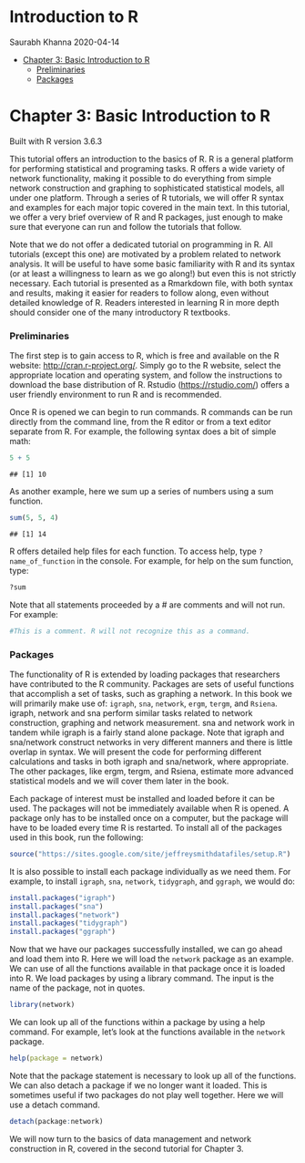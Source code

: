 Introduction to R
================
Saurabh Khanna
2020-04-14

  - [Chapter 3: Basic Introduction to
    R](#chapter-3-basic-introduction-to-r)
      - [Preliminaries](#preliminaries)
      - [Packages](#packages)

# Chapter 3: Basic Introduction to R

Built with R version 3.6.3

This tutorial offers an introduction to the basics of R. R is a general
platform for performing statistical and programing tasks. R offers a
wide variety of network functionality, making it possible to do
everything from simple network construction and graphing to
sophisticated statistical models, all under one platform. Through a
series of R tutorials, we will offer R syntax and examples for each
major topic covered in the main text. In this tutorial, we offer a very
brief overview of R and R packages, just enough to make sure that
everyone can run and follow the tutorials that follow.

Note that we do not offer a dedicated tutorial on programming in R. All
tutorials (except this one) are motivated by a problem related to
network analysis. It will be useful to have some basic familiarity with
R and its syntax (or at least a willingness to learn as we go along\!)
but even this is not strictly necessary. Each tutorial is presented as a
Rmarkdown file, with both syntax and results, making it easier for
readers to follow along, even without detailed knowledge of R. Readers
interested in learning R in more depth should consider one of the many
introductory R textbooks.

### Preliminaries

The first step is to gain access to R, which is free and available on
the R website: <http://cran.r-project.org/>. Simply go to the R website,
select the appropriate location and operating system, and follow the
instructions to download the base distribution of R. Rstudio
(<https://rstudio.com/>) offers a user friendly environment to run R and
is recommended.

Once R is opened we can begin to run commands. R commands can be run
directly from the command line, from the R editor or from a text editor
separate from R. For example, the following syntax does a bit of simple
math:

``` r
5 + 5
```

    ## [1] 10

As another example, here we sum up a series of numbers using a sum
function.

``` r
sum(5, 5, 4)
```

    ## [1] 14

R offers detailed help files for each function. To access help, type
`?name_of_function` in the console. For example, for help on the sum
function, type:

``` r
?sum
```

Note that all statements proceeded by a \# are comments and will not
run. For example:

``` r
#This is a comment. R will not recognize this as a command.
```

### Packages

The functionality of R is extended by loading packages that researchers
have contributed to the R community. Packages are sets of useful
functions that accomplish a set of tasks, such as graphing a network. In
this book we will primarily make use of: `igraph`, `sna`, `network`,
`ergm`, `tergm`, and `Rsiena`. igraph, network and sna perform similar
tasks related to network construction, graphing and network measurement.
sna and network work in tandem while igraph is a fairly stand alone
package. Note that igraph and sna/network construct networks in very
different manners and there is little overlap in syntax. We will present
the code for performing different calculations and tasks in both igraph
and sna/network, where appropriate. The other packages, like ergm,
tergm, and Rsiena, estimate more advanced statistical models and we will
cover them later in the book.

Each package of interest must be installed and loaded before it can be
used. The packages will not be immediately available when R is opened. A
package only has to be installed once on a computer, but the package
will have to be loaded every time R is restarted. To install all of the
packages used in this book, run the following:

``` r
source("https://sites.google.com/site/jeffreysmithdatafiles/setup.R")
```

It is also possible to install each package individually as we need
them. For example, to install `igraph`, `sna`, `network`, `tidygraph`,
and `ggraph`, we would do:

``` r
install.packages("igraph")
install.packages("sna")
install.packages("network")
install.packages("tidygraph")
install.packages("ggraph")
```

Now that we have our packages successfully installed, we can go ahead
and load them into R. Here we will load the `network` package as an
example. We can use of all the functions available in that package once
it is loaded into R. We load packages by using a library command. The
input is the name of the package, not in quotes.

``` r
library(network)
```

We can look up all of the functions within a package by using a help
command. For example, let’s look at the functions available in the
`network` package.

``` r
help(package = network)
```

Note that the package statement is necessary to look up all of the
functions. We can also detach a package if we no longer want it loaded.
This is sometimes useful if two packages do not play well together. Here
we will use a detach command.

``` r
detach(package:network)
```

We will now turn to the basics of data management and network
construction in R, covered in the second tutorial for Chapter 3.
